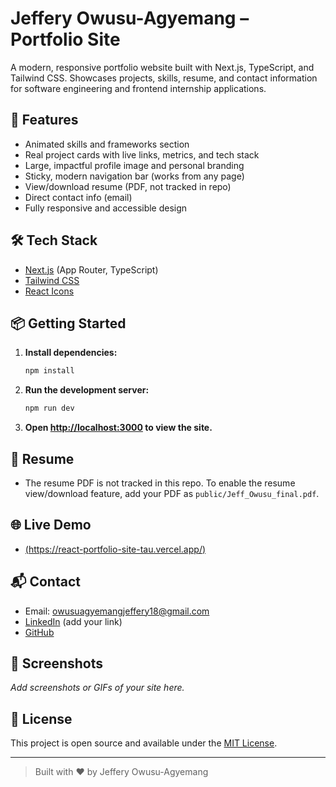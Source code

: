 
# Jeffery Owusu-Agyemang – Portfolio Site

A modern, responsive portfolio website built with Next.js, TypeScript, and Tailwind CSS. Showcases projects, skills, resume, and contact information for software engineering and frontend internship applications.

## 🚀 Features
- Animated skills and frameworks section
- Real project cards with live links, metrics, and tech stack
- Large, impactful profile image and personal branding
- Sticky, modern navigation bar (works from any page)
- View/download resume (PDF, not tracked in repo)
- Direct contact info (email)
- Fully responsive and accessible design

## 🛠️ Tech Stack
- [Next.js](https://nextjs.org/) (App Router, TypeScript)
- [Tailwind CSS](https://tailwindcss.com/)
- [React Icons](https://react-icons.github.io/react-icons/)

## 📦 Getting Started
1. **Install dependencies:**
	```bash
	npm install
	```
2. **Run the development server:**
	```bash
	npm run dev
	```
3. **Open [http://localhost:3000](http://localhost:3000) to view the site.**

## 📄 Resume
- The resume PDF is not tracked in this repo. To enable the resume view/download feature, add your PDF as `public/Jeff_Owusu_final.pdf`.

## 🌐 Live Demo
- [(https://react-portfolio-site-tau.vercel.app/)](#)

## 📬 Contact
- Email: [owusuagyemangjeffery18@gmail.com](mailto:owusuagyemangjeffery18@gmail.com)
- [LinkedIn](https://www.linkedin.com/in/jeffery-owusu-agyemang/) (add your link)
- [GitHub](https://github.com/Jeffery-byte)

## 📸 Screenshots
_Add screenshots or GIFs of your site here._

## 📝 License
This project is open source and available under the [MIT License](LICENSE).

---

> Built with ❤️ by Jeffery Owusu-Agyemang
